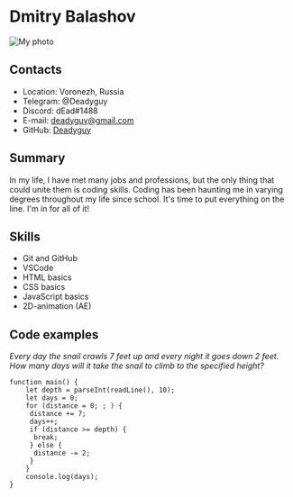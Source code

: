 # Dmitry Balashov

![My photo](https://i.ibb.co/2NZRtN9/photo-300x.jpg)

## Contacts

- Location: Voronezh, Russia
- Telegram: @Deadyguy
- Discord: dEad#1488
- E-mail: deadyguy@gmail.com
- GitHub: [Deadyguy](https://github.com/Deadyguy/)

## Summary

In my life, I have met many jobs and professions, but the only thing that could unite them is coding skills. Coding has been haunting me in varying degrees throughout my life since school. It's time to put everything on the line. I'm in for all of it!

## Skills

- Git and GitHub
- VSCode
- HTML basics
- CSS basics
- JavaScript basics
- 2D-animation (AE)

## Code examples

_Every day the snail crawls 7 feet up and every night it goes down 2 feet. How many days will it take the snail to climb to the specified height?_

```
function main() {
    let depth = parseInt(readLine(), 10);
    let days = 0;
    for (distance = 0; ; ) {
     distance += 7;
     days++;
     if (distance >= depth) {
      break;
     } else {
      distance -= 2;
     }
    }
    console.log(days);
}
```
